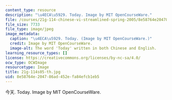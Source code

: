 ```yaml
---
content_type: resource
description: "\u4ECA\u5929. Today. Image by MIT OpenCourseWare."
file: /courses/21g-114-chinese-vi-streamlined-spring-2005/8e58764e204786ad452efa84efcb1eb5_21g-114s05-th.jpg
file_size: 7733
file_type: image/jpeg
image_metadata:
  caption: "\u4ECA\u5929. Today. (Image by MIT OpenCourseWare.)"
  credit: Image by MIT OpenCourseWare.
  image-alt: The word 'Today' written in both Chinese and English.
learning_resource_types: []
license: https://creativecommons.org/licenses/by-nc-sa/4.0/
ocw_type: OCWImage
resourcetype: Image
title: 21g-114s05-th.jpg
uid: 8e58764e-2047-86ad-452e-fa84efcb1eb5
---
```

今天. Today. Image by MIT OpenCourseWare.